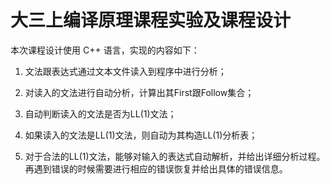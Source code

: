 # 大三上编译原理课程实验及课程设计

本次课程设计使用 C++ 语言，实现的内容如下：

1. 文法跟表达式通过文本文件读入到程序中进行分析；

2. 对读入的文法进行自动分析，计算出其First跟Follow集合；

3. 自动判断读入的文法是否为LL(1)文法；

4. 如果读入的文法是LL(1)文法，则自动为其构造LL(1)分析表；

5. 对于合法的LL(1)文法，能够对输入的表达式自动解析，并给出详细分析过程。再遇到错误的时候需要进行相应的错误恢复并给出具体的错误信息。